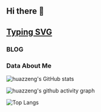 ## Hi there 👋
[Typing SVG](https://readme-typing-svg.demolab.com/?lines=Hi+there)
---
<!--
**huazZeng/huazZeng** is a ✨ _special_ ✨ repository because its `README.md` (this file) appears on your GitHub profile.

Here are some ideas to get you started:

- 🔭 I’m currently working on ...
- 🌱 I’m currently learning ...
- 👯 I’m looking to collaborate on ...
- 🤔 I’m looking for help with ...
- 💬 Ask me about ...
- 📫 How to reach me: ...
- 😄 Pronouns: ...
- ⚡ Fun fact: ...
-->
### BLOG


### Data About Me

![huazzeng's GitHub stats](https://github-immortality.vercel.app/api?username=huazzeng)

![huazzeng's github activity graph](https://github-readme-activity-graph.vercel.app/graph?username=huazzeng)

![Top Langs](https://github-readme-stats.vercel.app/api/top-langs/?username=huazzeng)
